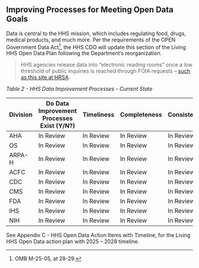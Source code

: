 ## Improving Processes for Meeting Open Data Goals

Data is central to the HHS mission, which includes regulating food, drugs, medical products, and much more. Per the requirements of the OPEN Government Data Act[^33], 
the HHS CDO will update this section of the Living HHS Open Data Plan following the Department’s reorganization.

[^33]: OMB M-25-05, at 28-29.

> HHS agencies release data into “electronic reading rooms” once a low threshold of public inquiries is reached through FOIA requests –
[such as this site at HRSA](https://www.hrsa.gov/foia/electronic-reading).  

*Table 2 - HHS Data Improvement Processes - Current State*

| **Division** | **Do Data Improvement Processes Exist (Y/N?)** | **Timeliness** | **Completeness** | **Consistency** | **Accuracy** | **Usefulness** | **Availability** |
|--------------|-----------------------------------------------|----------------|------------------|-----------------|--------------|----------------|------------------|
| AHA          | In Review                                     | In Review      | In Review        | In Review       | In Review    | In Review      | In Review        |
| OS           | In Review                                     | In Review      | In Review        | In Review       | In Review    | In Review      | In Review        |
| ARPA-H       | In Review                                     | In Review      | In Review        | In Review       | In Review    | In Review      | In Review        |
| ACFC         | In Review                                     | In Review      | In Review        | In Review       | In Review    | In Review      | In Review        |
| CDC          | In Review                                     | In Review      | In Review        | In Review       | In Review    | In Review      | In Review        |
| CMS          | In Review                                     | In Review      | In Review        | In Review       | In Review    | In Review      | In Review        |
| FDA          | In Review                                     | In Review      | In Review        | In Review       | In Review    | In Review      | In Review        |
| IHS          | In Review                                     | In Review      | In Review        | In Review       | In Review    | In Review      | In Review        |
| NIH          | In Review                                     | In Review      | In Review        | In Review       | In Review    | In Review      | In Review        |


See Appendix C - HHS Open Data Action Items with Timeline, for the Living HHS Open Data action plan with 2025 – 2028 timeline.  
